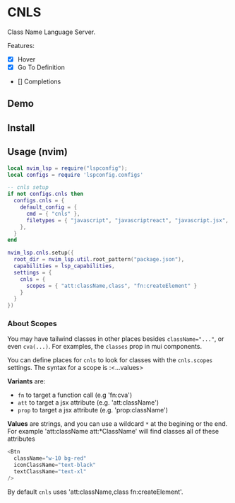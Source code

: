 # CNLS

Class Name Language Server.

Features:

- [x] Hover
- [x] Go To Definition
- [] Completions

## Demo

## Install

## Usage (nvim)

```lua
local nvim_lsp = require("lspconfig");
local configs = require 'lspconfig.configs'

-- cnls setup
if not configs.cnls then
  configs.cnls = {
    default_config = {
      cmd = { "cnls" },
      filetypes = { "javascript", "javascriptreact", "javascript.jsx", "typescript", "typescriptreact", "typescript.tsx" }
    },
  }
end

nvim_lsp.cnls.setup({
  root_dir = nvim_lsp.util.root_pattern("package.json"),
  capabilities = lsp_capabilities,
  settings = {
    cnls = {
      scopes = { "att:className,class", "fn:createElement" }
    }
  }
})
```

### About Scopes

You may have tailwind classes in other places besides `className="..."`, or even `cva(...)`.
For examples, the `classes` prop in mui components.

You can define places for `cnls` to look for classes with the `cnls.scopes` settings.
The syntax for a scope is <variant>:<...values>

**Variants** are:

- `fn` to target a function call (e.g 'fn:cva')
- `att` to target a jsx attribute (e.g. 'att:className')
- `prop` to target a jsx attribute (e.g. 'prop:className')

**Values** are strings, and you can use a wildcard `*` at the begining or the end.
For example 'att:className att:\*ClassName' will find classes all of these attributes

```js
<Btn
  className="w-10 bg-red"
  iconClassName="text-black"
  textClassName="text-xl"
/>
```

By default `cnls` uses 'att:className,class fn:createElement'.
